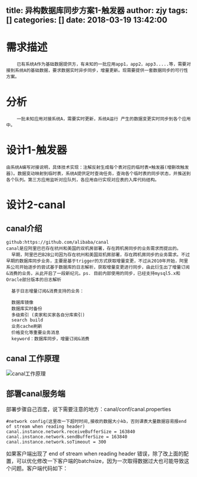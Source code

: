 title: 异构数据库同步方案1-触发器
author: zjy
tags: []
categories: []
date: 2018-03-19 13:42:00
---
# 需求描述
		已有系统A作为基础数据提供方，有未知的一批应用app1，app2，app3.....等，需要对接到系统A的基础数据，要求数据实时异步同步，增量更新。现需要提供一套数据同步的可行性方案。
        
        
# 分析
	
    	一批未知应用对接系统A，需要实时更新，系统A运行 产生的数据变更实时同步到各个应用中。

# 设计1-触发器
	由系统A编写对接说明，具体技术实现：注解反射生成每个表对应的临时表+触发器(增删改触发器)。数据变动映射到临时表，系统A提供定时查询任务，查询各个临时表的同步状态，并推送到各个队列。第三方应用监听对应队列，各应用自行实现对应表的入库代码结构。
    
# 设计2-canal
## canal介绍
	github:https://github.com/alibaba/canal
    canal是应阿里巴巴存在杭州和美国的双机房部署，存在跨机房同步的业务需求而提出的。
      早期，阿里巴巴B2B公司因为存在杭州和美国双机房部署，存在跨机房同步的业务需求。不过早期的数据库同步业务，主要是基于trigger的方式获取增量变更，不过从2010年开始，阿里系公司开始逐步的尝试基于数据库的日志解析，获取增量变更进行同步，由此衍生出了增量订阅&消费的业务，从此开启了一段新纪元。ps. 目前内部使用的同步，已经支持mysql5.x和Oracle部分版本的日志解析
      
      基于日志增量订阅&消费支持的业务：
      
      数据库镜像
      数据库实时备份
      多级索引 (卖家和买家各自分库索引)
      search build
      业务cache刷新
      价格变化等重要业务消息
      keyword：数据库同步，增量订阅&消费
## canal 工作原理


![canal工作原理](/异构数据库同步方案1-触发器/pasted-1.png)


## 部署canal服务端

部署步骤自己百度，说下需要注意的地方：canal/conf/canal.properties
  
    #network config(这里改一下超时时间,接收的数据大小kb，否则课表大量数据容易报end of stream when reading header)
    canal.instance.network.receiveBufferSize = 163840
    canal.instance.network.sendBufferSize = 163840
    canal.instance.network.soTimeout = 300

如果客户端出现了 end of stream when reading header 错误，除了改上面的配置，可以优化修改一下客户端的batchsize，因为一次取得数据过大也可能导致这个问题。客户端代码如下：